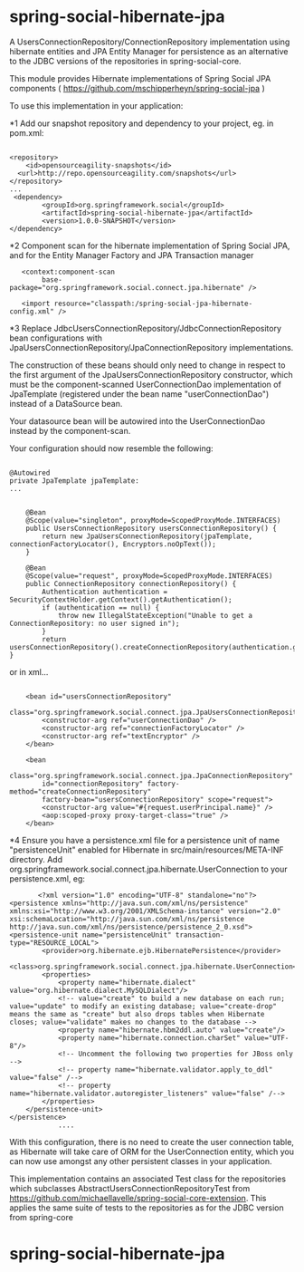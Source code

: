 spring-social-hibernate-jpa
======================================

A UsersConnectionRepository/ConnectionRepository implementation using hibernate entities and JPA Entity Manager for persistence 
as an alternative to the JDBC versions of the repositories in spring-social-core. 

This module provides Hibernate implementations of Spring Social JPA components ( https://github.com/mschipperheyn/spring-social-jpa ) 

To use this implementation in your application:

*1 Add our snapshot repository and dependency to your project, eg. in pom.xml:

```

<repository>
    <id>opensourceagility-snapshots</id>
  <url>http://repo.opensourceagility.com/snapshots</url>
</repository>
...
 <dependency>
        <groupId>org.springframework.social</groupId>
        <artifactId>spring-social-hibernate-jpa</artifactId>
	    <version>1.0.0-SNAPSHOT</version>
</dependency>

```

*2 Component scan for the hibernate implementation of Spring Social JPA, and for the Entity Manager Factory and JPA Transaction manager

```
   <context:component-scan
		base-package="org.springframework.social.connect.jpa.hibernate" />
	
   <import resource="classpath:/spring-social-jpa-hibernate-config.xml" />

```

*3 Replace JdbcUsersConnectionRepository/JdbcConnectionRepository bean configurations with 
JpaUsersConnectionRepository/JpaConnectionRepository implementations.  

The construction of these beans should only need to change in respect to the first argument of the
JpaUsersConnectionRepository constructor, which must be the component-scanned UserConnectionDao implementation of JpaTemplate (registered under the bean name
"userConnectionDao") instead of a DataSource bean.

Your datasource bean will be autowired into the UserConnectionDao instead by the component-scan.

Your configuration should now resemble the following:

```

@Autowired 
private JpaTemplate jpaTemplate:
...


    @Bean
    @Scope(value="singleton", proxyMode=ScopedProxyMode.INTERFACES) 
	public UsersConnectionRepository usersConnectionRepository() {
		return new JpaUsersConnectionRepository(jpaTemplate, connectionFactoryLocator(), Encryptors.noOpText());
	}

	@Bean
	@Scope(value="request", proxyMode=ScopedProxyMode.INTERFACES)	
	public ConnectionRepository connectionRepository() {
		Authentication authentication = SecurityContextHolder.getContext().getAuthentication();
		if (authentication == null) {
			throw new IllegalStateException("Unable to get a ConnectionRepository: no user signed in");
		}
		return usersConnectionRepository().createConnectionRepository(authentication.getName());
}

```

or in xml...

```

    <bean id="usersConnectionRepository"
    	class="org.springframework.social.connect.jpa.JpaUsersConnectionRepository">
		<constructor-arg ref="userConnectionDao" />
		<constructor-arg ref="connectionFactoryLocator" />
		<constructor-arg ref="textEncryptor" />
    </bean>

	<bean
		class="org.springframework.social.connect.jpa.JpaConnectionRepository"
		id="connectionRepository" factory-method="createConnectionRepository"
		factory-bean="usersConnectionRepository" scope="request">
		<constructor-arg value="#{request.userPrincipal.name}" />
		<aop:scoped-proxy proxy-target-class="true" />
	</bean>
```

*4  Ensure you have a persistence.xml file for a persistence unit of name "persistenceUnit" enabled for Hibernate in src/main/resources/META-INF directory.  Add <class>org.springframework.social.connect.jpa.hibernate.UserConnection</class> to your persistence.xml, eg:

```
       <?xml version="1.0" encoding="UTF-8" standalone="no"?>
<persistence xmlns="http://java.sun.com/xml/ns/persistence" xmlns:xsi="http://www.w3.org/2001/XMLSchema-instance" version="2.0" xsi:schemaLocation="http://java.sun.com/xml/ns/persistence http://java.sun.com/xml/ns/persistence/persistence_2_0.xsd">
<persistence-unit name="persistenceUnit" transaction-type="RESOURCE_LOCAL">
        <provider>org.hibernate.ejb.HibernatePersistence</provider>
        <class>org.springframework.social.connect.jpa.hibernate.UserConnection</class> 
        <properties>
            <property name="hibernate.dialect" value="org.hibernate.dialect.MySQLDialect"/>
            <!-- value="create" to build a new database on each run; value="update" to modify an existing database; value="create-drop" means the same as "create" but also drops tables when Hibernate closes; value="validate" makes no changes to the database -->
            <property name="hibernate.hbm2ddl.auto" value="create"/>
            <property name="hibernate.connection.charSet" value="UTF-8"/>
            <!-- Uncomment the following two properties for JBoss only -->
            <!-- property name="hibernate.validator.apply_to_ddl" value="false" /-->
            <!-- property name="hibernate.validator.autoregister_listeners" value="false" /-->
        </properties>
    </persistence-unit>
</persistence>
            ....

```

With this configuration, there is no need to create the user connection table, as Hibernate will take care of
ORM for the UserConnection entity, which you can now use amongst any other persistent classes in your application.

This implementation contains an associated Test class for the repositories which subclasses AbstractUsersConnectionRepositoryTest
from https://github.com/michaellavelle/spring-social-core-extension.   This applies the same suite of tests to the
repositories as for the JDBC version from spring-core



spring-social-hibernate-jpa
===========================
